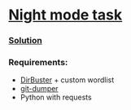 # [Night mode task](https://student.ctf.su/nightmode)

### [Solution](SOLUTION.md)

### Requirements:
 * [DirBuster](https://github.com/KajanM/DirBuster) + custom wordlist
 * [git-dumper](https://github.com/arthaud/git-dumper)
 * Python with requests